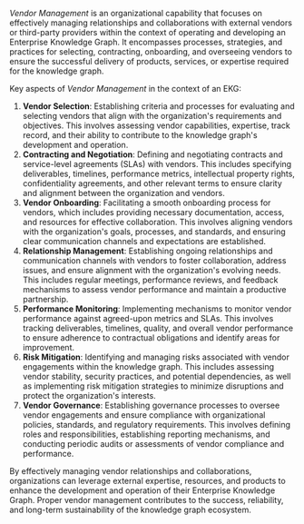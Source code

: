 _Vendor Management_ is an organizational capability that focuses on effectively 
managing relationships and collaborations with external vendors or third-party 
providers within the context of operating and developing an Enterprise Knowledge Graph.
It encompasses processes, strategies, and practices for selecting, contracting, 
onboarding, and overseeing vendors to ensure the successful delivery of products, 
services, or expertise required for the knowledge graph.

Key aspects of _Vendor Management_ in the context of an EKG:

1. **Vendor Selection**: Establishing criteria and processes for evaluating and 
   selecting vendors that align with the organization's requirements and objectives. 
   This involves assessing vendor capabilities, expertise, track record, and their 
   ability to contribute to the knowledge graph's development and operation.
2. **Contracting and Negotiation**: Defining and negotiating contracts and 
   service-level agreements (SLAs) with vendors. 
   This includes specifying deliverables, timelines, performance metrics, 
   intellectual property rights, confidentiality agreements, and other relevant 
   terms to ensure clarity and alignment between the organization and vendors.
3. **Vendor Onboarding**: Facilitating a smooth onboarding process for vendors, 
   which includes providing necessary documentation, access, and resources for 
   effective collaboration. 
   This involves aligning vendors with the organization's goals, processes, 
   and standards, and ensuring clear communication channels and expectations 
   are established.
4. **Relationship Management**: Establishing ongoing relationships and communication
   channels with vendors to foster collaboration, address issues, and ensure alignment
   with the organization's evolving needs. 
   This includes regular meetings, performance reviews, and feedback mechanisms to 
   assess vendor performance and maintain a productive partnership.
5. **Performance Monitoring**: Implementing mechanisms to monitor vendor performance
   against agreed-upon metrics and SLAs. 
   This involves tracking deliverables, timelines, quality, and overall 
   vendor performance to ensure adherence to contractual obligations and 
   identify areas for improvement.
6. **Risk Mitigation**: Identifying and managing risks associated with 
   vendor engagements within the knowledge graph. 
   This includes assessing vendor stability, security practices, and potential
   dependencies, as well as implementing risk mitigation strategies to minimize 
   disruptions and protect the organization's interests.
7. **Vendor Governance**: Establishing governance processes to oversee vendor 
   engagements and ensure compliance with organizational policies, standards, 
   and regulatory requirements. 
   This involves defining roles and responsibilities, establishing reporting 
   mechanisms, and conducting periodic audits or assessments of vendor compliance
   and performance.

By effectively managing vendor relationships and collaborations, organizations 
can leverage external expertise, resources, and products to enhance the development
and operation of their Enterprise Knowledge Graph. 
Proper vendor management contributes to the success, reliability, 
and long-term sustainability of the knowledge graph ecosystem.
